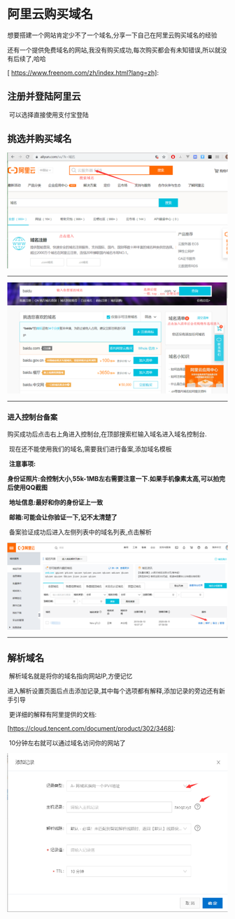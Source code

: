 # 阿里云购买域名

​	想要搭建一个网站肯定少不了一个域名,分享一下自己在阿里云购买域名的经验

​	还有一个提供免费域名的网站,我没有购买成功,每次购买都会有未知错误,所以就没有后续了,哈哈

[    https://www.freenom.com/zh/index.html?lang=zh]: 



## 注册并登陆阿里云	

​	可以选择直接使用支付宝登陆



## 挑选并购买域名

![1565693450209](../img/ali_yuming/yuming_zhuce.png)

------

![1565693772829](../img/ali_yuming/goumai_yuming.png)

------



### 进入控制台备案

​	购买成功后点击右上角进入控制台,在顶部搜索栏输入域名进入域名控制台.

​	现在还不能使用我们的域名,需要我们进行备案,添加域名模板

​		**注意事项:**

​			**身份证照片:会控制大小,55k-1MB左右需要注意一下.如果手机像素太高,可以拍完后使用QQ截图**

​			**地址信息:最好和你的身份证上一致**

​			**邮箱:可能会让你验证一下,记不太清楚了**

​	备案验证成功后进入左侧列表中的域名列表,点击解析



![1565694660092](../img/ali_yuming/yuming_liebiao.png)

------



## 解析域名

​	解析域名就是将你的域名指向网站IP,方便记忆

​	进入解析设置页面后点击添加记录,其中每个选项都有解释,添加记录的旁边还有新手引导

​	更详细的解释有阿里提供的文档:

[https://cloud.tencent.com/document/product/302/3468]: 

​	10分钟左右就可以通过域名访问你的网站了

![1565694898195](../img/ali_yuming/域名解析.png)


